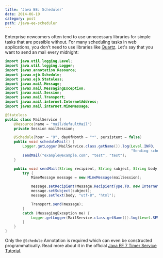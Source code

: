 ```yaml
---
title: 'Java EE: Scheduler'
date: 2014-06-10
category: post
path: /java-ee-scheduler
---
```


Enterprise newcomers often tend to use unnecessary libraries for simple tasks that are possible without. For many scheduling tasks in web applications, you don't need to use libraries like [Quartz](http://quartz-scheduler.org/). Let's say that you want to send an mail every midnight:

```java
import java.util.logging.Level;
import java.util.logging.Logger;
import javax.annotation.Resource;
import javax.ejb.Schedule;
import javax.ejb.Stateless;
import javax.mail.Message;
import javax.mail.MessagingException;
import javax.mail.Session;
import javax.mail.Transport;
import javax.mail.internet.InternetAddress;
import javax.mail.internet.MimeMessage;

@Stateless
public class MailService {
    @Resource(name = "mail/defaultMail")
    private Session mailSession;

    @Schedule(hour = "0", dayOfMonth = "*", persistent = false)
    public void scheduleMail() {
        Logger.getLogger(MailService.class.getName()).log(Level.INFO,
                                                          "Sending scheduled e-mail");
        sendMail("example@example.com", "test", "test");
    }

    public void sendMail(String recipient, String subject, String body) {
        try {
            MimeMessage message = new MimeMessage(mailSession);

            message.setRecipient(Message.RecipientType.TO, new InternetAddress(recipient));
            message.setSubject(subject);
            message.setText(body, "utf-8", "html");

            Transport.send(message);
        }
        catch (MessagingException me) {
            Logger.getLogger(MailService.class.getName()).log(Level.SEVERE, null, me);
        }
    }
}
```

Only the `@Schedule` Annotation is required which can even be constructed programmatically. Read more about it in the official [Java EE 7 Timer Service Tutorial](http://docs.oracle.com/javaee/7/tutorial/doc/ejb-basicexamples004.htm).

